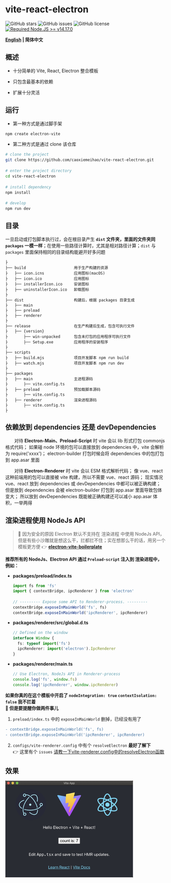 # vite-react-electron

![GitHub stars](https://img.shields.io/github/stars/caoxiemeihao/vite-react-electron?color=fa6470&style=flat)
![GitHub issues](https://img.shields.io/github/issues/caoxiemeihao/vite-react-electron?color=d8b22d&style=flat)
![GitHub license](https://img.shields.io/github/license/caoxiemeihao/vite-react-electron?style=flat)
[![Required Node.JS >= v14.17.0](https://img.shields.io/static/v1?label=node&message=%3E=14.17.0&logo=node.js&color=3f893e&style=flat)](https://nodejs.org/about/releases)

**[English](README.md) | 简体中文**

## 概述

- 十分简单的 Vite, React, Electron 整合模板

- 只包含最基本的依赖

- 扩展十分灵活

## 运行

- 第一种方式是通过脚手架

```sh
npm create electron-vite
```

- 第二种方式是通过 clone 该仓库

```sh
# clone the project
git clone https://github.com/caoxiemeihao/vite-react-electron.git

# enter the project directory
cd vite-react-electron

# install dependency
npm install

# develop
npm run dev
```

## 目录

一旦启动或打包脚本执行过，会在根目录产生 **`dist` 文件夹，里面的文件夹同 `packages` 一模一样**；在使用一些路径计算时，尤其是相对路径计算；`dist` 与 `packages` 里面保持相同的目录结构能避开好多问题

```tree
├
├── build                     用于生产构建的资源
├   ├── icon.icns             应用图标(macOS)
├   ├── icon.ico              应用图标
├   ├── installerIcon.ico     安装图标
├   ├── uninstallerIcon.ico   卸载图标
├
├── dist                      构建后，根据 packages 目录生成
├   ├── main
├   ├── preload
├   ├── renderer
├
├── release                   在生产构建后生成，包含可执行文件
├   ├── {version}
├       ├── win-unpacked      包含未打包的应用程序可执行文件
├       ├── Setup.exe         应用程序的安装程序
├
├── scripts
├   ├── build.mjs             项目开发脚本 npm run build
├   ├── watch.mjs             项目开发脚本 npm run dev
├
├── packages
├   ├── main                  主进程源码
├       ├── vite.config.ts
├   ├── preload               预加载脚本源码
├       ├── vite.config.ts
├   ├── renderer              渲染进程源码
├       ├── vite.config.ts
├
```

## 依赖放到 dependencies 还是 devDependencies

&emsp;&emsp;对待 **Electron-Main、Preload-Script** 时 vite 会以 lib 形式打包 commonjs 格式代码；
如果碰 node 环境的包可以直接放到 dependencies 中，vite 会解析为 require('xxxx')；
electron-builder 打包时候会将 dependencies 中的包打包到 app.asar 里面

&emsp;&emsp;对待 **Electron-Renderer** 时 vite 会以 ESM 格式解析代码；
像 vue、react 这种前端用的包可以直接被 vite 构建，所以不需要 vue、react 源码；
现实情况 vue、react 放到 dependencies 或 devDependencies 中都可以被正确构建；
但是放到 dependencies 会被 electron-builder 打包到 app.asar 里面导致包体变大；
所以放到 devDependencies 既能被正确构建还可以减小 app.asar 体积，一举两得

## 渲染进程使用 NodeJs API

> 🚧 因为安全的原因 Electron 默认不支持在 渲染进程 中使用 NodeJs API，但是有些小沙雕就是想这么干，拦都拦不住；实在想那么干的话，用另一个模板更方便 👉 **[electron-vite-boilerplate](https://github.com/caoxiemeihao/electron-vite-boilerplate)**

**推荐所有的 NodeJs、Electron API 通过 `Preload-script` 注入到 渲染进程中，例如：**

* **packages/preload/index.ts**

  ```typescript
  import fs from 'fs'
  import { contextBridge, ipcRenderer } from 'electron'

  // --------- Expose some API to Renderer-process. ---------
  contextBridge.exposeInMainWorld('fs', fs)
  contextBridge.exposeInMainWorld('ipcRenderer', ipcRenderer)
  ```

* **packages/renderer/src/global.d.ts**

  ```typescript
  // Defined on the window
  interface Window {
    fs: typeof import('fs')
    ipcRenderer: import('electron').IpcRenderer
  }
  ```

* **packages/renderer/main.ts**

  ```typescript
  // Use Electron, NodeJs API in Renderer-process
  console.log('fs', window.fs)
  console.log('ipcRenderer', window.ipcRenderer)
  ```

**如果你真的在这个模板中开启了 `nodeIntegration: true` `contextIsolation: false` 我不拦着  
🚧 但是要提醒你做两件事儿**

1. `preload/index.ts` 中的 `exposeInMainWorld` 删掉，已经没有用了

  ```diff
  - contextBridge.exposeInMainWorld('fs', fs)
  - contextBridge.exposeInMainWorld('ipcRenderer', ipcRenderer)
  ```

2. `configs/vite-renderer.config` 中有个 `resolveElectron` **最好了解下**  
👉 这里有个 `issues` [请教一下vite-renderer.config中的resolveElectron函数](https://github.com/caoxiemeihao/electron-vue-vite/issues/52)

## 效果

<img width="400px" src="https://raw.githubusercontent.com/caoxiemeihao/blog/main/vite-react-electron/react-win.png" />
